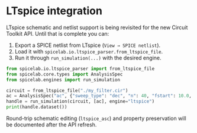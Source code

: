 # LTspice integration

LTspice schematic and netlist support is being revisited for the new Circuit Toolkit API. Until
that is complete you can:

1. Export a SPICE netlist from LTspice (`View → SPICE netlist`).
2. Load it with `spicelab.io.ltspice_parser.from_ltspice_file`.
3. Run it through `run_simulation(...)` with the desired engine.

```python
from spicelab.io.ltspice_parser import from_ltspice_file
from spicelab.core.types import AnalysisSpec
from spicelab.engines import run_simulation

circuit = from_ltspice_file("./my_filter.cir")
ac = AnalysisSpec("ac", {"sweep_type": "dec", "n": 40, "fstart": 10.0, "fstop": 1e6})
handle = run_simulation(circuit, [ac], engine="ltspice")
print(handle.dataset())
```

Round-trip schematic editing (`ltspice_asc`) and property preservation will be
documented after the API refresh.
